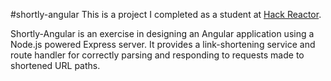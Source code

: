 #shortly-angular
This is a project I completed as a student at [Hack Reactor](http://hackreactor.com).

Shortly-Angular is an exercise in designing an Angular application using a Node.js powered Express server. It provides a link-shortening service and route handler for correctly parsing and responding to requests made to shortened URL paths.
